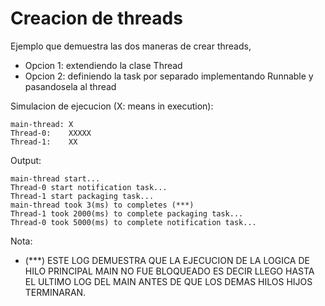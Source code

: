 # Creacion de threads
Ejemplo que demuestra las dos maneras de crear threads,
   *  Opcion 1: extendiendo la clase Thread
   *  Opcion 2: definiendo la task por separado implementando Runnable y pasandosela al thread

Simulacion de ejecucion (X: means in execution):
```
main-thread: X
Thread-0:    XXXXX
Thread-1:    XX
```
Output:
```
main-thread start...
Thread-0 start notification task...
Thread-1 start packaging task...
main-thread took 3(ms) to completes (***)
Thread-1 took 2000(ms) to complete packaging task...
Thread-0 took 5000(ms) to complete notification task...
```
Nota:
- (***) ESTE LOG DEMUESTRA QUE LA EJECUCION DE LA LOGICA DE HILO PRINCIPAL MAIN NO FUE BLOQUEADO ES DECIR LLEGO HASTA EL ULTIMO LOG DEL MAIN ANTES DE QUE LOS DEMAS HILOS HIJOS TERMINARAN.